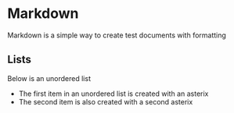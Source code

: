 # Markdown 

Markdown is a simple way to create test documents with formatting

## Lists ##

Below is an unordered list
 
* The first item in an unordered list is created with an asterix
* The second item is also created with a second asterix

 